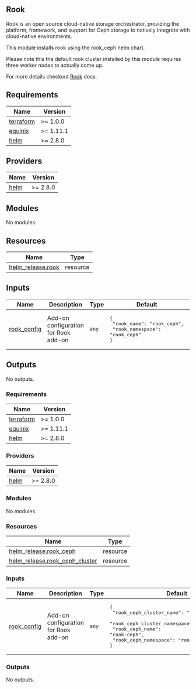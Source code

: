 ## Rook

Rook is an open source cloud-native storage orchestrator, providing the platform, framework, and support for Ceph storage to natively integrate with cloud-native environments.

This module installs rook using the rook_ceph helm chart.

Please note this the default rook cluster installed by this module requires three worker nodes to actually come up.

For more details checkout [Rook](https://rook.github.io/docs/rook/latest-release/Getting-Started/intro/) docs.

<!-- TEMPLATE: Insert an image here of the infrastructure diagram. You can generate a starting image using instructions found at https://www.terraform.io/docs/cli/commands/graph.html#generating-images -->

<!-- BEGINNING OF PRE-COMMIT-TERRAFORM DOCS HOOK -->
## Requirements

| Name | Version |
|------|---------|
| <a name="requirement_terraform"></a> [terraform](#requirement\_terraform) | >= 1.0.0 |
| <a name="requirement_equinix"></a> [equinix](#requirement\_equinix) | >= 1.11.1 |
| <a name="requirement_helm"></a> [helm](#requirement\_helm) | >= 2.8.0 |

## Providers

| Name | Version |
|------|---------|
| <a name="provider_helm"></a> [helm](#provider\_helm) | >= 2.8.0 |

## Modules

No modules.

## Resources

| Name | Type |
|------|------|
| [helm_release.rook](https://registry.terraform.io/providers/hashicorp/helm/latest/docs/resources/release) | resource |

## Inputs

| Name | Description | Type | Default | Required |
|------|-------------|------|---------|:--------:|
| <a name="input_rook_config"></a> [rook\_config](#input\_rook\_config) | Add-on configuration for Rook add-on | `any` | <pre>{<br>  "rook_name": "rook_ceph",<br>  "rook_namespace": "rook_ceph"<br>}</pre> | no |

## Outputs

No outputs.
<!-- END OF PRE-COMMIT-TERRAFORM DOCS HOOK -->

<!-- BEGIN_TF_DOCS -->
### Requirements

| Name | Version |
|------|---------|
| <a name="requirement_terraform"></a> [terraform](#requirement\_terraform) | >= 1.0.0 |
| <a name="requirement_equinix"></a> [equinix](#requirement\_equinix) | >= 1.11.1 |
| <a name="requirement_helm"></a> [helm](#requirement\_helm) | >= 2.8.0 |

### Providers

| Name | Version |
|------|---------|
| <a name="provider_helm"></a> [helm](#provider\_helm) | >= 2.8.0 |

### Modules

No modules.

### Resources

| Name | Type |
|------|------|
| [helm_release.rook_ceph](https://registry.terraform.io/providers/hashicorp/helm/latest/docs/resources/release) | resource |
| [helm_release.rook_ceph_cluster](https://registry.terraform.io/providers/hashicorp/helm/latest/docs/resources/release) | resource |

### Inputs

| Name | Description | Type | Default | Required |
|------|-------------|------|---------|:--------:|
| <a name="input_rook_config"></a> [rook\_config](#input\_rook\_config) | Add-on configuration for Rook add-on | `any` | <pre>{<br>  "rook_ceph_cluster_name": "rook-ceph-cluster",<br>  "rook_ceph_cluster_namespace": "rook-ceph",<br>  "rook_ceph_name": "rook-ceph",<br>  "rook_ceph_namespace": "rook-ceph"<br>}</pre> | no |

### Outputs

No outputs.
<!-- END_TF_DOCS -->
